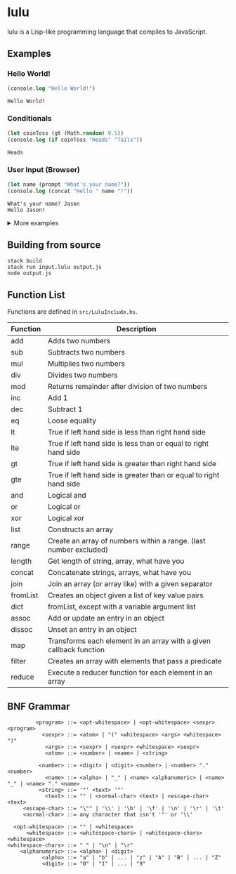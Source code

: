# lulu

lulu is a Lisp-like programming language that compiles to JavaScript.

## Examples

### Hello World!

```lisp
(console.log "Hello World!")
```

```
Hello World!
```

### Conditionals

```lisp
(let coinToss (gt (Math.random) 0.5))
(console.log (if coinToss "Heads" "Tails"))
```

```
Heads
```

### User Input (Browser)

```lisp
(let name (prompt "What's your name?"))
(console.log (concat "Hello " name "!"))
```

```
What's your name? Jason
Hello Jason!
```

<details>
  <summary>More examples</summary>

### User Input (Node)

```lisp
(let readline (require "readline"))
(let rl (readline.createInterface
         (dict
          (list "input" process.stdin)
          (list "output" process.stdout))))

(rl.question "What's your name? "
             (lambda (name)
               (console.log (concat "Hello " name "!"))
               (rl.close)))
```

```
What's your name? Jason
Hello Jason!
```

### setTimeout

```lisp
(console.log
 (map (lambda (str i)
        (let factor (mul i 800))
        (setTimeout (lambda () (console.log str))
                    factor)
        factor)
      (list "What if we put our minecraft"
            "beds next to each other?"
            "haha jk"
            "unless? (〃∀〃)ゞ")))
```

```
[ 0, 800, 1600, 2400 ]
What if we put our minecraft
beds next to each other?
haha jk
unless? (〃∀〃)ゞ
```

### Functions

```lisp
(defun factorial (n)
  (if (eq n 0)
      1
    (mul n (factorial (dec n)))))

(console.log (factorial 5))
```

```
120
```

### Constructor

```lisp
(defun Person (name age)
  (let this.name name)
  (let this.age age)
  ())

(console.log (new Person "Kiki" 12))
```

```
Person { name: 'Kiki', age: 12 }
```

</details>

## Building from source

```
stack build
stack run input.lulu output.js
node output.js
```

## Function List

Functions are defined in `src/LuluInclude.hs`.

| Function | Description                                                        |
| -------- | ------------------------------------------------------------------ |
| add      | Adds two numbers                                                   |
| sub      | Subtracts two numbers                                              |
| mul      | Multiplies two numbers                                             |
| div      | Divides two numbers                                                |
| mod      | Returns remainder after division of two numbers                    |
| inc      | Add 1                                                              |
| dec      | Subtract 1                                                         |
| eq       | Loose equality                                                     |
| lt       | True if left hand side is less than right hand side                |
| lte      | True if left hand side is less than or equal to right hand side    |
| gt       | True if left hand side is greater than right hand side             |
| gte      | True if left hand side is greater than or equal to right hand side |
| and      | Logical and                                                        |
| or       | Logical or                                                         |
| xor      | Logical xor                                                        |
| list     | Constructs an array                                                |
| range    | Create an array of numbers within a range. (last number excluded)  |
| length   | Get length of string, array, what have you                         |
| concat   | Concatenate strings, arrays, what have you                         |
| join     | Join an array (or array like) with a given separator               |
| fromList | Creates an object given a list of key value pairs                  |
| dict     | fromList, except with a variable argument list                     |
| assoc    | Add or update an entry in an object                                |
| dissoc   | Unset an entry in an object                                        |
| map      | Transforms each element in an array with a given callback function |
| filter   | Creates an array with elements that pass a predicate               |
| reduce   | Execute a reducer function for each element in an array            |

## BNF Grammar

```
         <program> ::= <opt-whitespace> | <opt-whitespace> <sexpr> <program>
           <sexpr> ::= <atom> | "(" <whitespace> <args> <whitespace> ")"
            <args> ::= <sexpr> | <sexpr> <whitespace> <sexpr>
            <atom> ::= <number> | <name> | <string>
 
          <number> ::= <digit> | <digit> <number> | <number> "." <number>
            <name> ::= <alpha> | "_" | <name> <alphanumeric> | <name> "_" | <name> "." <name>
          <string> ::= '"' <text> '"'
            <text> ::= "" | <normal-char> <text> | <escape-char> <text>
     <escape-char> ::= "\"" | '\\' | '\b' | '\f' | '\n' | '\r' | '\t'
     <normal-char> ::= any character that isn't '"' or '\\'

  <opt-whitespace> ::= "" | <whitespace>
      <whitespace> ::= <whitespace-chars> | <whitespace-chars> <whitespace>
<whitespace-chars> ::= " " | "\n" | "\r"
    <alphanumeric> ::= <alpha> | <digit>
           <alpha> ::= "a" | "b" | ... | "z" | "A" | "B" | ... | "Z"
           <digit> ::= "0" | "1" | ... | "9"
```
